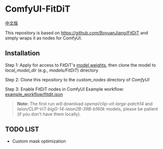 # ComfyUI-FitDiT

[中文版](./README_zh.md)

This repository is based on https://github.com/BoyuanJiang/FitDiT and simply wraps it as nodes for ComfyUI.

## Installation

Step 1: Apply for access to FitDiT's [model weights](https://huggingface.co/BoyuanJiang/FitDiT), then clone the model to _local_model_dir_ (e.g., _models/FitDiT_) directory

Step 2: Clone this repository to the _custom_nodes_ directory of _ComfyUI_

Step 3: Enable FitDiT nodes in ComfyUI
Example workflow: [example_workflow/fitdit.json](example_workflow/fitdit.json)

> **Note:** The first run will download _openai/clip-vit-large-patch14_ and _laion/CLIP-ViT-bigG-14-laion2B-39B-b160k_ models, please be patient (if you don't have them locally).

## TODO LIST

- Custom mask optimization

